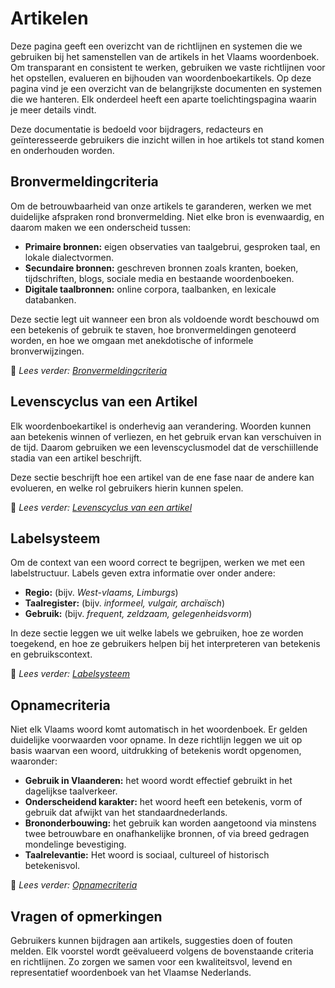 # Artikelen 

Deze pagina geeft een overizcht van de richtlijnen en systemen die we gebruiken bij het samenstellen van de artikels in het Vlaams woordenboek. 
Om transparant en consistent te werken, gebruiken we vaste richtlijnen voor het opstellen, evalueren en bijhouden van woordenboekartikels. Op deze pagina vind je een overzicht van de belangrijkste documenten en systemen die we hanteren. Elk onderdeel heeft een aparte toelichtingspagina waarin je meer details vindt.

Deze documentatie is bedoeld voor bijdragers, redacteurs en geïnteresseerde gebruikers die inzicht willen in hoe artikels tot stand komen en onderhouden worden.

## Bronvermeldingcriteria 

Om de betrouwbaarheid van onze artikels te garanderen, werken we met duidelijke afspraken rond bronvermelding. Niet elke bron is evenwaardig, en daarom maken we een onderscheid tussen:

- **Primaire bronnen:** eigen observaties van taalgebrui, gesproken taal, en lokale dialectvormen. 
- **Secundaire bronnen:** geschreven bronnen zoals kranten, boeken, tijdschriften, blogs, sociale media en bestaande woordenboeken.
- **Digitale taalbronnen:** online corpora, taalbanken, en lexicale databanken. 

Deze sectie legt uit wanneer een bron als voldoende wordt beschouwd om een betekenis of gebruik te staven, hoe bronvermeldingen genoteerd worden, en hoe we omgaan met anekdotische of informele bronverwijzingen.

📄 *Lees verder: [Bronvermeldingcriteria](/artikelen/richtlijn-bronvermelding)*

## Levenscyclus van een Artikel 

Elk woordenboekartikel is onderhevig aan verandering. Woorden kunnen aan betekenis winnen of verliezen, en het gebruik ervan kan verschuiven in de tijd. 
Daarom gebruiken we een levenscyclusmodel dat de verschiillende stadia van een artikel beschrijft. 

Deze sectie beschrijft hoe een artikel van de ene fase naar de andere kan evolueren, en welke rol gebruikers hierin kunnen spelen. 

📄 *Lees verder: [Levenscyclus van een artikel](/artikelen/levenscyclus)*

## Labelsysteem 

Om de context van een woord correct te begrijpen, werken we met een labelstructuur.
Labels geven extra informatie over onder andere: 

- **Regio:** (bijv. *West-vlaams, Limburgs*)
- **Taalregister:** (bijv. *informeel, vulgair, archaïsch*)
- **Gebruik:** (bijv. *frequent, zeldzaam, gelegenheidsvorm*)

In deze sectie leggen we uit welke labels we gebruiken, hoe ze worden toegekend, en hoe ze gebruikers helpen bij het interpreteren van betekenis en gebruikscontext.

📄 *Lees verder: [Labelsysteem](/artikelen/labelsysteem)*

## Opnamecriteria 

Niet elk Vlaams woord komt automatisch in het woordenboek. Er gelden duidelijke voorwaarden voor opname. 
In deze richtlijn leggen we uit op basis waarvan een woord, uitdrukking of betekenis wordt opgenomen, waaronder:

- **Gebruik in Vlaanderen:** het woord wordt effectief gebruikt in het dagelijkse taalverkeer.
- **Onderscheidend karakter:** het woord heeft een betekenis, vorm of gebruik dat afwijkt van het standaardnederlands.
- **Brononderbouwing:** het gebruik kan worden aangetoond via minstens twee betrouwbare en onafhankelijke bronnen, of via breed gedragen mondelinge bevestiging.
- **Taalrelevantie:** Het woord is sociaal, cultureel of historisch betekenisvol.

📄 *Lees verder: [Opnamecriteria](/artikelen/opname-richtlijn)*

## Vragen of opmerkingen 

Gebruikers kunnen bijdragen aan artikels, suggesties doen of fouten melden. Elk voorstel wordt geëvalueerd volgens de bovenstaande criteria en richtlijnen. Zo zorgen we samen voor een kwaliteitsvol, levend en representatief woordenboek van het Vlaamse Nederlands.
